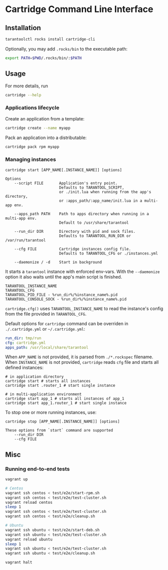 # Cartridge Command Line Interface

## Installation

```sh
tarantoolctl rocks install cartridge-cli
```

Optionally, you may add `.rocks/bin` to the executable path:
```sh
export PATH=$PWD/.rocks/bin/:$PATH
```

## Usage

For more details, run
```sh
cartridge --help
```

### Applications lifecycle

Create an application from a template:

```sh
cartridge create --name myapp
```

Pack an application into a distributable:

```sh
cartridge pack rpm myapp
```

### Managing instances

```
cartridge start [APP_NAME[.INSTANCE_NAME]] [options]

Options
    --script FILE       Application's entry point.
                        Defaults to TARANTOOL_SCRIPT,
                        or ./init.lua when running from the app's directory,
                        or :apps_path/:app_name/init.lua in a multi-app env.

    --apps_path PATH    Path to apps directory when running in a multi-app env.
                        Default to /usr/share/tarantool

    --run_dir DIR       Directory with pid and sock files.
                        Defaults to TARANTOOL_RUN_DIR or /var/run/tarantool

    --cfg FILE          Cartridge instances config file.
                        Defaults to TARANTOOL_CFG or ./instances.yml

    --daemonize / -d    Start in background
```

It starts a `tarantool` instance with enforced env-vars.
With the `--daemonize` option it also waits until the app's main script is finished.

```
TARANTOOL_INSTANCE_NAME
TARANTOOL_CFG
TARANTOOL_PID_FILE - %run_dir%/%instance_name%.pid
TARANTOOL_CONSOLE_SOCK - %run_dir%/%instance_name%.pid
```

`cartridge.cfg()` uses `TARANTOOL_INSTANCE_NAME` to read the instance's config
from the file provided in `TARANTOOL_CFG`.

Default options for `cartridge` command can be overriden in `./.cartridge.yml` or `~/.cartridge.yml`:

```yaml
run_dir: tmp/run
cfg: cartridge.yml
apps_path: /usr/local/share/tarantool
```

When `APP_NAME` is not provided, it is parsed from `./*.rockspec` filename.
When `INSTANCE_NAME` is not provided, `cartridge` reads `cfg` file and starts all defined instances:

```
# in application directory
cartridge start # starts all instances
cartridge start .router_1 # start single instance

# in multi-application environment
cartridge start app_1 # starts all instances of app_1
cartridge start app_1.router_1 # start single instance
```

To stop one or more running instances, use:

```
cartridge stop [APP_NAME[.INSTANCE_NAME]] [options]

These options from `start` command are supported
    --run_dir DIR
    --cfg FILE
```

## Misc

### Running end-to-end tests

```sh
vagrant up

# Centos
vagrant ssh centos < test/e2e/start-rpm.sh
vagrant ssh centos < test/e2e/test-cluster.sh
vagrant reload centos
sleep 1
vagrant ssh centos < test/e2e/test-cluster.sh
vagrant ssh centos < test/e2e/cleanup.sh

# Ubuntu
vagrant ssh ubuntu < test/e2e/start-deb.sh
vagrant ssh ubuntu < test/e2e/test-cluster.sh
vagrant reload ubuntu
sleep 1
vagrant ssh ubuntu < test/e2e/test-cluster.sh
vagrant ssh ubuntu < test/e2e/cleanup.sh

vagrant halt
```
